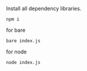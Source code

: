 Install all dependency libraries.

```
npm i
```

for bare

```
bare index.js
```

for node
```
node index.js
```